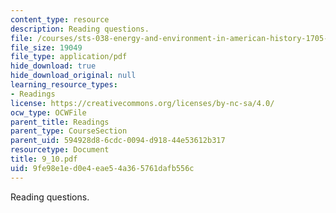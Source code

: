 ```yaml
---
content_type: resource
description: Reading questions.
file: /courses/sts-038-energy-and-environment-in-american-history-1705-2005-fall-2006/9fe98e1ed0e4eae54a365761dafb556c_9_10.pdf
file_size: 19049
file_type: application/pdf
hide_download: true
hide_download_original: null
learning_resource_types:
- Readings
license: https://creativecommons.org/licenses/by-nc-sa/4.0/
ocw_type: OCWFile
parent_title: Readings
parent_type: CourseSection
parent_uid: 594928d8-6cdc-0094-d918-44e53612b317
resourcetype: Document
title: 9_10.pdf
uid: 9fe98e1e-d0e4-eae5-4a36-5761dafb556c
---
```

Reading questions.